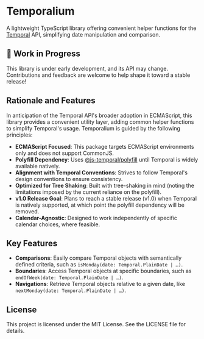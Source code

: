 # Temporalium

A lightweight TypeScript library offering convenient helper functions for the [Temporal](https://tc39.es/proposal-temporal/) API, simplifying date manipulation and comparison.

## 🚧 Work in Progress

This library is under early development, and its API may change. Contributions and feedback are welcome to help shape it toward a stable release!

## Rationale and Features

In anticipation of the Temporal API's broader adoption in ECMAScript, this library provides a convenient utility layer, adding common helper functions to simplify Temporal's usage. Temporalium is guided by the following principles:

- **ECMAScript Focused**: This package targets ECMAScript environments only and does not support CommonJS.
- **Polyfill Dependency**: Uses [@js-temporal/polyfill](https://github.com/js-temporal/temporal-polyfill) until Temporal is widely available natively.
- **Alignment with Temporal Conventions**: Strives to follow Temporal's design conventions to ensure consistency.
- **Optimized for Tree Shaking**: Built with tree-shaking in mind (noting the limitations imposed by the current reliance on the polyfill).
- **v1.0 Release Goal**: Plans to reach a stable release (v1.0) when Temporal is natively supported, at which point the polyfill dependency will be removed.
- **Calendar-Agnostic**: Designed to work independently of specific calendar choices, where feasible.

## Key Features

- **Comparisons**: Easily compare Temporal objects with semantically defined criteria, such as `isMonday(date: Temporal.PlainDate | …)`.
- **Boundaries**: Access Temporal objects at specific boundaries, such as `endOfWeek(date: Temporal.PlainDate | …)`.
- **Navigations**: Retrieve Temporal objects relative to a given date, like `nextMonday(date: Temporal.PlainDate | …)`.


## License

This project is licensed under the MIT License. See the LICENSE file for details.
